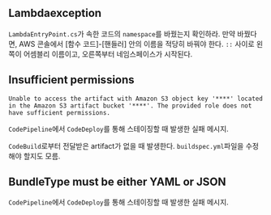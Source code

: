 ## Lambdaexception

`LambdaEntryPoint.cs`가 속한 코드의 `namespace`를 바꿨는지 확인하라. 만약 바꿨다면, AWS 콘솔에서 [함수 코드]-[핸들러] 안의 이름을 적당히 바꿔야 한다. `::` 사이로 왼쪽이 어셈블리 이름이고, 오른쪽부터 네임스페이스가 시작된다.



## Insufficient permissions 

```
Unable to access the artifact with Amazon S3 object key '****' located in the Amazon S3 artifact bucket '****'. The provided role does not have sufficient permissions.
```

`CodePipeline`에서 `CodeDeploy`를 통해 스테이징할 때 발생한 실패 메시지.

`CodeBuild`로부터 전달받은 artifact가 없을 때 발생한다. `buildspec.yml`파일을 수정해야 할지도 모름.



## BundleType must be either YAML or JSON 

`CodePipeline`에서 `CodeDeploy`를 통해 스테이징할 때 발생한 실패 메시지.

